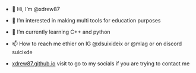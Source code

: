 - 👋 Hi, I’m @xdrew87
- 👀 I’m interested in making multi tools for education purposes
- 🌱 I’m currently learning C++ and python 
- 📫 How to reach me ethier on IG  @xlsuixideix or @mlag or on discord suicixde

- [xdrew87.github.io](https://xdrew87.github.io/) visit to go to my socials if you are trying to contact me 

<!---
xdrew87/xdrew87 is a ✨ special ✨ repository because its `README.md` (this file) appears on your GitHub profile.
You can click the Preview link to take a look at your changes.
--->

